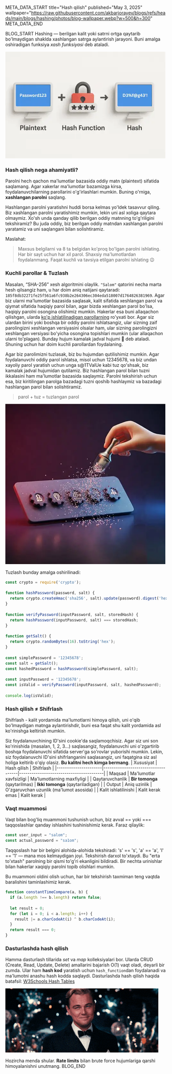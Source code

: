 META_DATA_START
title="Hash qilish"
published="May 3, 2025"
wallpaper="https://raw.githubusercontent.com/akbarjorayev/blogs/refs/heads/main/blogs/hashing/photos/blog-wallpaper.webp?w=500&h=300"
META_DATA_END

BLOG_START
Hashing — berilgan kalit yoki satrni ortga qaytarib bo'lmaydigan shaklda xashlangan satrga aylantirish jarayoni. Buni amalga oshiradigan funksiya *xash funksiyasi* deb ataladi.

![Oddiy matnni hashga o'girish](https://raw.githubusercontent.com/akbarjorayev/blogs/main/blogs/hashing/photos/plaintext_to_hash.webp?w=500&h=333)

### Hash qilish nega ahamiyatli?
Parolni hech qachon ma'lumotlar bazasida oddiy matn (plaintext) sifatida saqlamang. Agar xakerlar ma'lumotlar bazamizga kirsa, foydalanuvchilarning parollarini o'g'irlashlari mumkin. Buning o'rniga, **xashlangan parolni** saqlang.

Hashlangan parolni yaratishni huddi borsa kelmas yo'ldek tasavvur qiling. Biz xashlangan parolni yaratishimiz mumkin, lekin uni asl xoliga qaytara olmaymiz. Xo'sh unda qanday qilib berilgan oddiy matnning to'g'riligini tekshiramiz? Bu juda oddiy, biz berilgan oddiy matndan xashlangan parolni yaratamiz va uni saqlangani bilan solishtiramiz.

Maslahat:
> Maxsus belgilarni va 8 ta belgidan ko'proq bo'lgan parolni ishlating. Har bir sayt uchun har xil parol. Shaxsiy ma'lumotlardan foydalanmang. Faqat kuchli va tavsiya etilgan parolni ishlating 😉

### Kuchli parollar & Tuzlash
Masalan, “SHA-256” xesh algoritmini olaylik. `"Salom"` qatorini necha marta hesh qilsangiz ham, u har doim aniq natijani qaytaradi: `185f8db32271fe25f561a6fc938b2e264306ec304eda518007d1764826381969`. Agar biz ularni ma'lumotlar bazasida saqlasak, kalit sifatida xeshlangan parol va qiymat sifatida haqiqiy parol bilan, agar bizda xeshlangan parol bo'lsa, haqiqiy parolni osongina olishimiz mumkin. Hakerlar esa buni allaqachon qilishgan, ularda [ko'p ishlatilinadigan parollarning](https://en.wikipedia.org/wiki/Wikipedia:10,000_most_common_passwords) ro'yxati bor. Agar siz ulardan birini yoki boshqa bir oddiy parolni ishlatsangiz, ular sizning zaif parolingizni xeshlangan versiyasini olsalar ham, ular sizning parolingizni xeshlangan versiyasi bo'yicha osongina topishlari mumkin (ular allaqachon ularni to'plagan). Bunday hujum kamalak jadval hujumi 🌈 deb ataladi. Shuning uchun har doim kuchli parollardan foydalaning.

Agar biz parolimizni tuzlasak, biz bu hujumdan qutilishimiz mumkin. Agar foydalanuvchi oddiy parol ishlatsa, misol uchun 12345678, va biz undan xayoliy parol yaratish uchun unga s@1TValUe kabi tuz qo'shsak, biz kamalak jadval hujumidan qutilamiz. Biz hashlangan parol bilan tuzni ikkalasini ham ma'lumotlar bazasida saqlaymiz. Parolni tekshirish uchun esa, biz kiritilingan parolga bazadagi tuzni qoshib hashlaymiz va bazadagi hashlangan parol bilan solishtiramiz.

> parol + tuz = tuzlangan parol

![Parolni tuzlash](https://raw.githubusercontent.com/akbarjorayev/blogs/main/blogs/hashing/photos/password_salting.webp?w=500&h=500)

Tuzlash bunday amalga oshirilinadi:
```javascript
const crypto = require('crypto');

function hashPassword(password, salt) {
  return crypto.createHmac('sha256', salt).update(password).digest('hex');
}

function verifyPassword(inputPassword, salt, storedHash) {
  return hashPassword(inputPassword, salt) === storedHash;
}

function getSalt() {
  return crypto.randomBytes(16).toString('hex');
}

const simplePassword = '12345678';
const salt = getSalt();
const hashedPassword = hashPassword(simplePassword, salt);

const inputPassword = '12345678';
const isValid = verifyPassword(inputPassword, salt, hashedPassword);

console.log(isValid);
```

### Hash qilish ≠ Shifrlash
Shifrlash - kalit yordamida ma'lumotlarni himoya qilish, uni o'qib bo'lmaydigan matnga aylantirishdir, buni esa faqat shu kalit yordamida asl ko'rinishga keltirish mumkin.

Siz foydalanuvchining ID'sini cookie'da saqlamoqchisiz. Agar siz uni son ko'rinishida (masalan, 1, 2, 3...) saqlasangiz, foydalanuvchi uni o'zgartirib boshqa foydalanuvchi sifatida server'ga so'rovlar yuborishi mumkin. Lekin, siz foydalanuvchi ID'sini shifrlanganini saqlasangiz, uni faqatgina siz asl holiga keltirib o'qiy olasiz. **Bu kalitni hech kimga bermang**.
| Xususiyat            | Hash qilish                        | Shifrlash                               |
|----------------------|------------------------------------|-----------------------------------------|
| Maqsad               | Ma'lumotlar xavfsizligi            | Ma'lumotlarning maxfiyligi              |
| Qaytaruvchanlik      | **Bir tomonga** (qaytarilmas)      | **Ikki tomonga** (qaytariladigan)       |
| Output               | Aniq uzinlik                       | O'zgaruvchan uzunlik (ma'lumot asosida) |
| Kalit ishlatilinishi | Kalit kerak emas                   | Kalit kerak                             |

### Vaqt muammosi
Vaqt bilan bog'liq muammoni tushunish uchun, biz avval == yoki === taqqoslashlar qanday ishlashini tushinishimiz kerak. Faraz qilaylik:
```javascript
const user_input = "salom";
const actual_password = "sa1om";
```
Taqqoslash har bir belgini alohida-alohida tekshiradi: 's' == 's', 'a' == 'a', 'l' == '1' — mana mos kelmaydigan joyi. Tekshirish darxol to'xtaydi. Bu "erta to'xtash" parolning bir qismi to'g'ri ekanligini bildiradi. Bir nechta urinishlar bilan hakerlar xaqiqiy parolni topib olishlari mumkin.

Bu muammoni oldini olish uchun, har bir tekshirish taxmiman teng vaqtda baralishini taminlashimiz kerak.
```javascript
function constantTimeCompare(a, b) {
  if (a.length !== b.length) return false;

  let result = 0;
  for (let i = 0; i < a.length; i++) {
    result |= a.charCodeAt(i) ^ b.charCodeAt(i);
  }
  return result === 0;
}
```

### Dasturlashda hash qilish
Hamma dasturlash tillarida *set* va *map* kolleksiyalari bor. Ularda CRUD (Create, Read, Update, Delete) amallarini bajarish O(1) vaqt oladi, deyarli bir zumda. Ular ham **hash kod** yaratish uchun `hash_function`dan foydalanadi va ma'lumotni anashu hash kodda saqlaydi. Dasturlashda hash qilish haqida batafsil: [W3Schools Hash Tables](https://www.w3schools.com/dsa/dsa_theory_hashtables.php)

![Gatsby Toast](https://raw.githubusercontent.com/akbarjorayev/blogs/refs/heads/main/blogs/hashing/photos/gatsby-toast.gif?w=478&h=200)

Hozircha menda shular. **Rate limits** bilan brute force hujumlariga qarshi himoyalanishni unutmang.
BLOG_END
